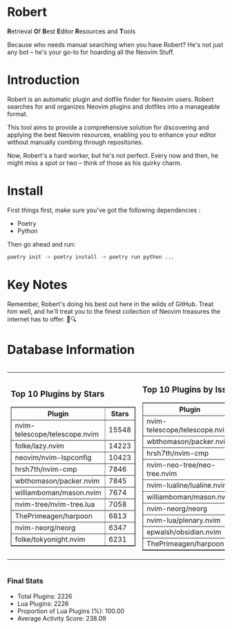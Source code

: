 # Robert

**R**etrieval
**O**f
**B**est
**E**ditor
**R**esources and
**T**ools

Because who needs manual searching when you have Robert?
He's not just any bot – he's your go-to for hoarding all the Neovim Stuff.

# Introduction
Robert is an automatic plugin and dotfile finder for Neovim users. Robert searches for and organizes Neovim plugins and dotfiles into a manageable format.

This tool aims to provide a comprehensive solution for discovering and applying the best Neovim resources, enabling you to enhance your editor without manually combing through repositories.

Now, Robert's a hard worker, but he's not perfect. Every now and then, he might miss a spot or two – think of those as his quirky charm. 

# Install
 First things first, make sure you've got the following dependencies :
  - Poetry 
  - Python 

Then go ahead and run:

```bash
poetry init -> poetry install -> poetry run python ...
```
# Key Notes

Remember, Robert's doing his best out here in the wilds of GitHub. Treat him well, and he'll treat you to the finest collection of Neovim treasures the internet has to offer. 🎩🔍


# Database Information

<div style='display:flex;flex-direction:row;justify-content:space-between;'><table><tr><td><h3>Top 10 Plugins by Stars</h3><table border="1"><tr><th>Plugin</th><th>Stars</th></tr><tr><td>nvim-telescope/telescope.nvim</td><td>15548</td></tr><tr><td>folke/lazy.nvim</td><td>14223</td></tr><tr><td>neovim/nvim-lspconfig</td><td>10423</td></tr><tr><td>hrsh7th/nvim-cmp</td><td>7846</td></tr><tr><td>wbthomason/packer.nvim</td><td>7845</td></tr><tr><td>williamboman/mason.nvim</td><td>7674</td></tr><tr><td>nvim-tree/nvim-tree.lua</td><td>7058</td></tr><tr><td>ThePrimeagen/harpoon</td><td>6813</td></tr><tr><td>nvim-neorg/neorg</td><td>6347</td></tr><tr><td>folke/tokyonight.nvim</td><td>6231</td></tr></table></td><td><h3>Top 10 Plugins by Issues</h3><table border="1"><tr><th>Plugin</th><th>Issues</th></tr><tr><td>nvim-telescope/telescope.nvim</td><td>353</td></tr><tr><td>wbthomason/packer.nvim</td><td>307</td></tr><tr><td>hrsh7th/nvim-cmp</td><td>279</td></tr><tr><td>nvim-neo-tree/neo-tree.nvim</td><td>224</td></tr><tr><td>nvim-lualine/lualine.nvim</td><td>222</td></tr><tr><td>williamboman/mason.nvim</td><td>189</td></tr><tr><td>nvim-neorg/neorg</td><td>178</td></tr><tr><td>nvim-lua/plenary.nvim</td><td>142</td></tr><tr><td>epwalsh/obsidian.nvim</td><td>127</td></tr><tr><td>ThePrimeagen/harpoon</td><td>115</td></tr></table></td><td><h3>Top 10 Plugins by Forks</h3><table border="1"><tr><th>Plugin</th><th>Forks</th></tr><tr><td>neovim/nvim-lspconfig</td><td>2060</td></tr><tr><td>nvim-telescope/telescope.nvim</td><td>826</td></tr><tr><td>nvim-tree/nvim-tree.lua</td><td>605</td></tr><tr><td>nvim-lualine/lualine.nvim</td><td>462</td></tr><tr><td>folke/tokyonight.nvim</td><td>411</td></tr><tr><td>hrsh7th/nvim-cmp</td><td>391</td></tr><tr><td>ThePrimeagen/harpoon</td><td>366</td></tr><tr><td>folke/lazy.nvim</td><td>344</td></tr><tr><td>jackMort/ChatGPT.nvim</td><td>310</td></tr><tr><td>nvimdev/lspsaga.nvim</td><td>286</td></tr></table></td></tr></table></div>

### Final Stats
- Total Plugins: 2226
- Lua Plugins: 2226
- Proportion of Lua Plugins (%): 100.00
- Average Activity Score: 238.09
